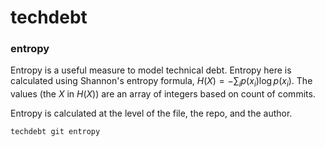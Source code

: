 # techdebt

### entropy

Entropy is a useful measure to model technical debt. Entropy here is calculated using Shannon's entropy formula, $H(X) = -\sum_{i} p(x_i)\log{p(x_i)}$. The values (the $X$ in $H(X)$) are an array of integers based on count of commits. 

Entropy is calculated at the level of the file, the repo, and the author. 

```bash
techdebt git entropy
```